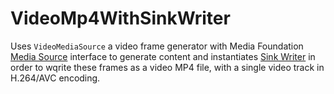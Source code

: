 # VideoMp4WithSinkWriter

Uses `VideoMediaSource` a video frame generator with Media Foundation [Media Source](https://learn.microsoft.com/en-us/windows/win32/medfound/media-sources) interface to generate content and instantiates [Sink Writer](https://learn.microsoft.com/en-us/windows/win32/medfound/sink-writer) in order to wqrite these frames as a video MP4 file, with a single video track in H.264/AVC encoding.
